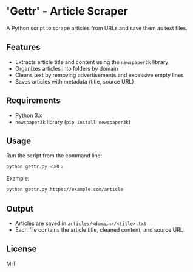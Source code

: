 # 'Gettr' - Article Scraper

A Python script to scrape articles from URLs and save them as text files.

## Features
- Extracts article title and content using the `newspaper3k` library
- Organizes articles into folders by domain
- Cleans text by removing advertisements and excessive empty lines
- Saves articles with metadata (title, source URL)

## Requirements
- Python 3.x
- `newspaper3k` library (`pip install newspaper3k`)

## Usage
Run the script from the command line:
```bash
python gettr.py <URL>
```
Example:
```bash
python gettr.py https://example.com/article
```

## Output
- Articles are saved in `articles/<domain>/<title>.txt`
- Each file contains the article title, cleaned content, and source URL

## License
MIT
